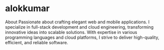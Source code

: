 # alokkumar
About Passionate about crafting elegant web and mobile applications. I specialize in full-stack development and cloud engineering, transforming innovative ideas into scalable solutions. With expertise in various programming languages and cloud platforms, I strive to deliver high-quality, efficient, and reliable software.
